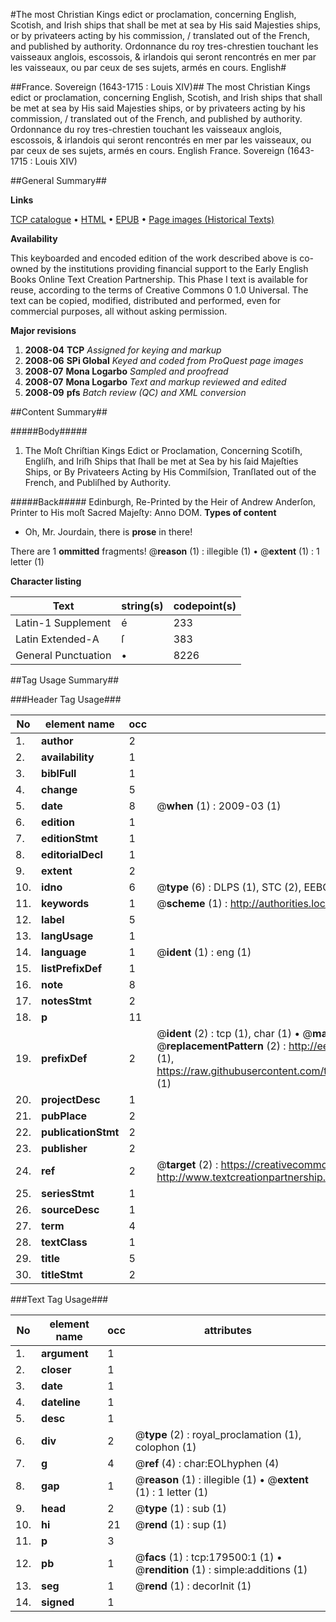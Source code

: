 #The most Christian Kings edict or proclamation, concerning English, Scotish, and Irish ships that shall be met at sea by His said Majesties ships, or by privateers acting by his commission, / translated out of the French, and published by authority. Ordonnance du roy tres-chrestien touchant les vaisseaux anglois, escossois, & irlandois qui seront rencontrés en mer par les vaisseaux, ou par ceux de ses sujets, armés en cours. English#

##France. Sovereign (1643-1715 : Louis XIV)##
The most Christian Kings edict or proclamation, concerning English, Scotish, and Irish ships that shall be met at sea by His said Majesties ships, or by privateers acting by his commission, / translated out of the French, and published by authority.
Ordonnance du roy tres-chrestien touchant les vaisseaux anglois, escossois, & irlandois qui seront rencontrés en mer par les vaisseaux, ou par ceux de ses sujets, armés en cours. English
France. Sovereign (1643-1715 : Louis XIV)

##General Summary##

**Links**

[TCP catalogue](http://www.ota.ox.ac.uk/tcp/)  • 
[HTML](http://tei.it.ox.ac.uk/tcp/Texts-HTML/free/B04/B04188.html)  • 
[EPUB](http://tei.it.ox.ac.uk/tcp/Texts-EPUB/free/B04/B04188.epub) • 
[Page images (Historical Texts)](https://data.historicaltexts.jisc.ac.uk/view?pubId=eebo-52612198e&pageId=eebo-52612198e-179500-1)

**Availability**

This keyboarded and encoded edition of the
	       work described above is co-owned by the institutions
	       providing financial support to the Early English Books
	       Online Text Creation Partnership. This Phase I text is
	       available for reuse, according to the terms of Creative
	       Commons 0 1.0 Universal. The text can be copied,
	       modified, distributed and performed, even for
	       commercial purposes, all without asking permission.

**Major revisions**

1. __2008-04__ __TCP__ *Assigned for keying and markup*
1. __2008-06__ __SPi Global__ *Keyed and coded from ProQuest page images*
1. __2008-07__ __Mona Logarbo__ *Sampled and proofread*
1. __2008-07__ __Mona Logarbo__ *Text and markup reviewed and edited*
1. __2008-09__ __pfs__ *Batch review (QC) and XML conversion*

##Content Summary##

#####Body#####

1. The Moſt Chriſtian Kings Edict or Proclamation, Concerning Scotiſh, Engliſh, and Iriſh Ships that ſhall be met at Sea by his ſaid Majeſties Ships, or By Privateers Acting by His Commiſsion, Tranſlated out of the French, and Publiſhed by Authority.

#####Back#####
Edinburgh, Re-Printed by the Heir of Andrew Anderſon, Printer to His moſt Sacred Majeſty: Anno DOM. 
**Types of content**

  * Oh, Mr. Jourdain, there is **prose** in there!

There are 1 **ommitted** fragments! 
 @__reason__ (1) : illegible (1)  •  @__extent__ (1) : 1 letter (1)

**Character listing**


|Text|string(s)|codepoint(s)|
|---|---|---|
|Latin-1 Supplement|é|233|
|Latin Extended-A|ſ|383|
|General Punctuation|•|8226|

##Tag Usage Summary##

###Header Tag Usage###

|No|element name|occ|attributes|
|---|---|---|---|
|1.|__author__|2||
|2.|__availability__|1||
|3.|__biblFull__|1||
|4.|__change__|5||
|5.|__date__|8| @__when__ (1) : 2009-03 (1)|
|6.|__edition__|1||
|7.|__editionStmt__|1||
|8.|__editorialDecl__|1||
|9.|__extent__|2||
|10.|__idno__|6| @__type__ (6) : DLPS (1), STC (2), EEBO-CITATION (1), OCLC (1), VID (1)|
|11.|__keywords__|1| @__scheme__ (1) : http://authorities.loc.gov/ (1)|
|12.|__label__|5||
|13.|__langUsage__|1||
|14.|__language__|1| @__ident__ (1) : eng (1)|
|15.|__listPrefixDef__|1||
|16.|__note__|8||
|17.|__notesStmt__|2||
|18.|__p__|11||
|19.|__prefixDef__|2| @__ident__ (2) : tcp (1), char (1)  •  @__matchPattern__ (2) : ([0-9\-]+):([0-9IVX]+) (1), (.+) (1)  •  @__replacementPattern__ (2) : http://eebo.chadwyck.com/downloadtiff?vid=$1&page=$2 (1), https://raw.githubusercontent.com/textcreationpartnership/Texts/master/tcpchars.xml#$1 (1)|
|20.|__projectDesc__|1||
|21.|__pubPlace__|2||
|22.|__publicationStmt__|2||
|23.|__publisher__|2||
|24.|__ref__|2| @__target__ (2) : https://creativecommons.org/publicdomain/zero/1.0/ (1), http://www.textcreationpartnership.org/docs/. (1)|
|25.|__seriesStmt__|1||
|26.|__sourceDesc__|1||
|27.|__term__|4||
|28.|__textClass__|1||
|29.|__title__|5||
|30.|__titleStmt__|2||


###Text Tag Usage###

|No|element name|occ|attributes|
|---|---|---|---|
|1.|__argument__|1||
|2.|__closer__|1||
|3.|__date__|1||
|4.|__dateline__|1||
|5.|__desc__|1||
|6.|__div__|2| @__type__ (2) : royal_proclamation (1), colophon (1)|
|7.|__g__|4| @__ref__ (4) : char:EOLhyphen (4)|
|8.|__gap__|1| @__reason__ (1) : illegible (1)  •  @__extent__ (1) : 1 letter (1)|
|9.|__head__|2| @__type__ (1) : sub (1)|
|10.|__hi__|21| @__rend__ (1) : sup (1)|
|11.|__p__|3||
|12.|__pb__|1| @__facs__ (1) : tcp:179500:1 (1)  •  @__rendition__ (1) : simple:additions (1)|
|13.|__seg__|1| @__rend__ (1) : decorInit (1)|
|14.|__signed__|1||
